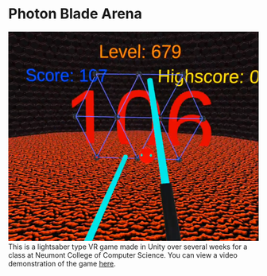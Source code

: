 # Photon Blade Arena
![Image of game](/Images/Demo.png)
<br>
This is a lightsaber type VR game made in Unity over several weeks for a class at Neumont College of Computer Science.
You can view a video demonstration of the game [here](https://youtu.be/VcqQX8yLLK8).
